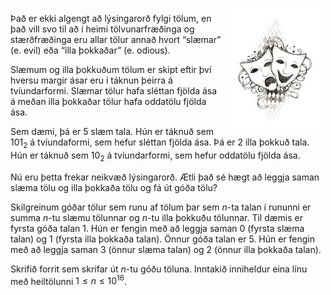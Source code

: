 
<img src="assets/masks.jpg" alt="masks" class="img-polaroid" style="float:right;width:30%;margin:6px;" />

Það er ekki algengt að lýsingarorð fylgi tölum, en það vill svo til að í
heimi tölvunarfræðinga og stærðfræðinga eru allar tölur annað hvort
&ldquo;slæmar&rdquo; (e. evil) eða &ldquo;illa þokkaðar&rdquo;
(e. odious).

Slæmum og illa þokkuðum tölum er skipt eftir því hversu margir ásar eru
í táknun þeirra á tvíundarformi. Slæmar tölur hafa sléttan fjölda ása á
meðan illa þokkaðar tölur hafa oddatölu fjölda ása.

Sem dæmi, þá er 5 slæm tala. Hún er táknuð sem $101_2$ á tvíundaformi,
sem hefur sléttan fjölda ása. Þá er 2 illa þokkuð tala. Hún er
táknuð sem $10_2$ á tvíundarformi, sem hefur oddatölu fjölda ása.

Nú eru þetta frekar neikvæð lýsingarorð. Ætli það sé hægt að leggja saman
slæma tölu og illa þokkaða tölu og fá út góða tölu?

Skilgreinum góðar tölur sem runu af tölum þar sem $n$-ta talan í rununni er
summa $n$-tu slæmu tölunnar og $n$-tu illa þokkuðu tölunnar. Til dæmis er
fyrsta góða talan 1. Hún er fengin með að leggja saman 0 (fyrsta slæma talan)
og 1 (fyrsta illa þokkaða talan). Önnur góða talan er 5. Hún er fengin með
að leggja saman 3 (önnur slæma talan) og 2 (önnur illa þokkaða talan).

Skrifið forrit sem skrifar út $n$-tu góðu töluna. Inntakið inniheldur eina
línu með heiltölunni $1 \leq n \leq 10^{16}$.

